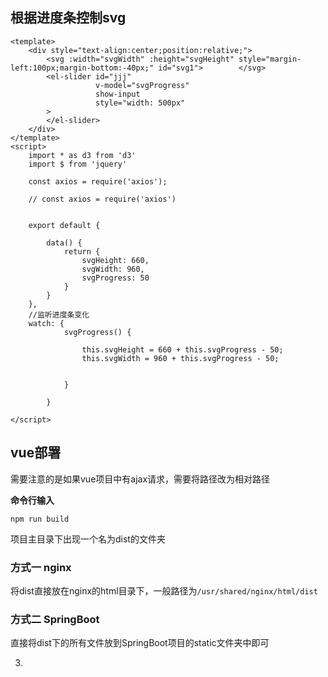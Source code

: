 ## 根据进度条控制svg

```vue
<template>
 	<div style="text-align:center;position:relative;">
        <svg :width="svgWidth" :height="svgHeight" style="margin-left:100px;margin-bottom:-40px;" id="svg1">		</svg>
        <el-slider id="jjj"
                   v-model="svgProgress"
                   show-input
                   style="width: 500px"
        >
        </el-slider>
    </div>
</template>
<script>
    import * as d3 from 'd3'
    import $ from 'jquery'

    const axios = require('axios');

    // const axios = require('axios')


    export default {

        data() {
            return {
                svgHeight: 660,
                svgWidth: 960,
                svgProgress: 50
            }
        }
    },
    //监听进度条变化
    watch: {
            svgProgress() {

                this.svgHeight = 660 + this.svgProgress - 50;
                this.svgWidth = 960 + this.svgProgress - 50;


            }

        }

</script>

```

## vue部署

需要注意的是如果vue项目中有ajax请求，需要将路径改为相对路径

**命令行输入**

```
npm run build
```

项目主目录下出现一个名为dist的文件夹

### 方式一 nginx

将dist直接放在nginx的html目录下，一般路径为`/usr/shared/nginx/html/dist`

### 方式二 SpringBoot

直接将dist下的所有文件放到SpringBoot项目的static文件夹中即可



3. 

